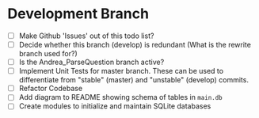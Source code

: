 # Development Branch 

- [ ] Make Github 'Issues' out of this todo list?
- [ ] Decide whether this branch (develop) is redundant (What is the rewrite branch used for?)
- [ ] Is the Andrea_ParseQuestion branch active?
- [ ] Implement Unit Tests for master branch. These can be used to differentiate from "stable" (master) and "unstable" (develop) commits.
- [ ] Refactor Codebase
- [ ] Add diagram to README showing schema of tables in `main.db`
- [ ] Create modules to initialize and maintain SQLite databases
